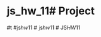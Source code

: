 # js_hw_11#   P r o j e c t  
 # t  
 # j s _ h w _ 1 1  
 #   j s _ h w _ 1 1  
 #   J S _ H W _ 1 1  
 